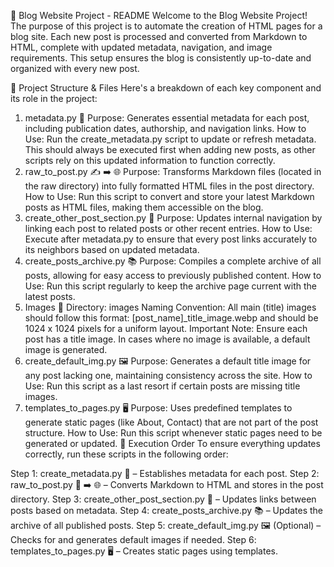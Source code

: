 📝 Blog Website Project - README
Welcome to the Blog Website Project! The purpose of this project is to automate the creation of HTML pages for a blog site. Each new post is processed and converted from Markdown to HTML, complete with updated metadata, navigation, and image requirements. This setup ensures the blog is consistently up-to-date and organized with every new post.

📂 Project Structure & Files
Here's a breakdown of each key component and its role in the project:

1. metadata.py 📑
Purpose: Generates essential metadata for each post, including publication dates, authorship, and navigation links.
How to Use: Run the create_metadata.py script to update or refresh metadata. This should always be executed first when adding new posts, as other scripts rely on this updated information to function correctly.
2. raw_to_post.py ✍️ ➡️ 🌐
Purpose: Transforms Markdown files (located in the raw directory) into fully formatted HTML files in the post directory.
How to Use: Run this script to convert and store your latest Markdown posts as HTML files, making them accessible on the blog.
3. create_other_post_section.py 🔗
Purpose: Updates internal navigation by linking each post to related posts or other recent entries.
How to Use: Execute after metadata.py to ensure that every post links accurately to its neighbors based on updated metadata.
4. create_posts_archive.py 📚
Purpose: Compiles a complete archive of all posts, allowing for easy access to previously published content.
How to Use: Run this script regularly to keep the archive page current with the latest posts.
5. Images 📸
Directory: images
Naming Convention: All main (title) images should follow this format: [post_name]_title_image.webp and should be 1024 x 1024 pixels for a uniform layout.
Important Note: Ensure each post has a title image. In cases where no image is available, a default image is generated.
6. create_default_img.py 🖼️
Purpose: Generates a default title image for any post lacking one, maintaining consistency across the site.
How to Use: Run this script as a last resort if certain posts are missing title images.
7. templates_to_pages.py 🖥️
Purpose: Uses predefined templates to generate static pages (like About, Contact) that are not part of the post structure.
How to Use: Run this script whenever static pages need to be generated or updated.
🚀 Execution Order
To ensure everything updates correctly, run these scripts in the following order:

Step 1: create_metadata.py 📝 – Establishes metadata for each post.
Step 2: raw_to_post.py 📄 ➡️ 🌐 – Converts Markdown to HTML and stores in the post directory.
Step 3: create_other_post_section.py 🔗 – Updates links between posts based on metadata.
Step 4: create_posts_archive.py 📚 – Updates the archive of all published posts.
Step 5: create_default_img.py 🖼️ (Optional) – Checks for and generates default images if needed.
Step 6: templates_to_pages.py 🖥️ – Creates static pages using templates.





